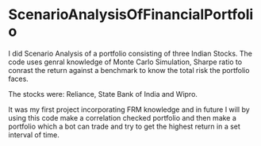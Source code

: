 # ScenarioAnalysisOfFinancialPortfolio
I did Scenario Analysis of a portfolio consisting of three Indian Stocks. The code uses genral knowledge of Monte Carlo Simulation, Sharpe ratio to conrast the return against a benchmark to know the total risk the portfolio faces.

The stocks were: Reliance, State Bank of India and Wipro.

It was my first project incorporating FRM knowledge and in future I will by using this code make a correlation checked portfolio and then make a portfolio which a bot can trade and try to get the highest return in a set interval of time.
